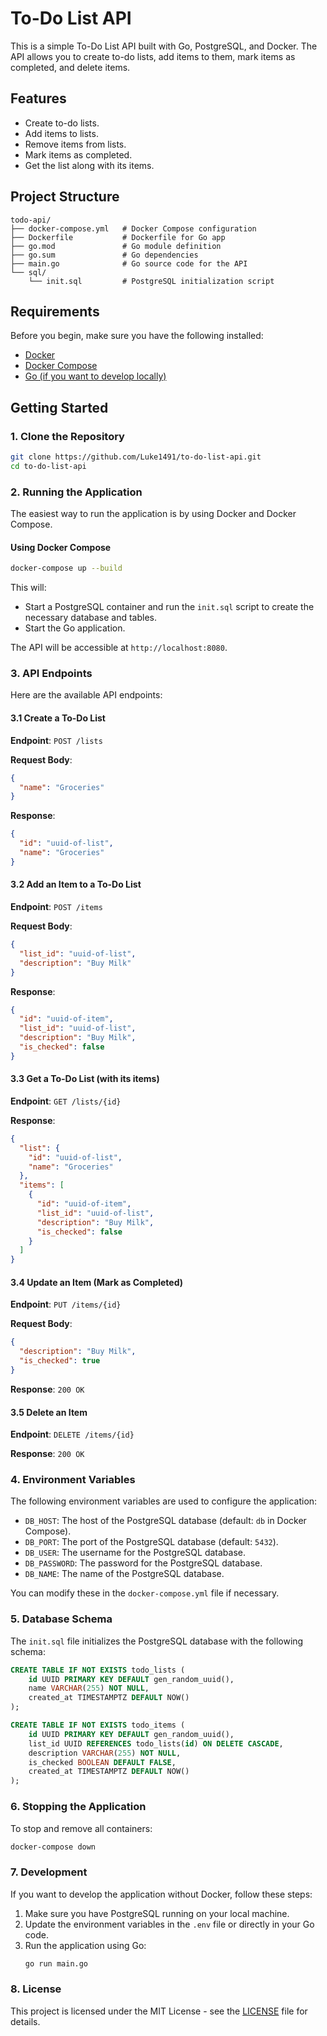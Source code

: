 # To-Do List API

This is a simple To-Do List API built with Go, PostgreSQL, and Docker. The API allows you to create to-do lists, add items to them, mark items as completed, and delete items.

## Features

- Create to-do lists.
- Add items to lists.
- Remove items from lists.
- Mark items as completed.
- Get the list along with its items.

## Project Structure

```
todo-api/
├── docker-compose.yml   # Docker Compose configuration
├── Dockerfile           # Dockerfile for Go app
├── go.mod               # Go module definition
├── go.sum               # Go dependencies
├── main.go              # Go source code for the API
└── sql/
    └── init.sql         # PostgreSQL initialization script
```

## Requirements

Before you begin, make sure you have the following installed:

- [Docker](https://www.docker.com/)
- [Docker Compose](https://docs.docker.com/compose/)
- [Go (if you want to develop locally)](https://golang.org/doc/install)

## Getting Started

### 1. Clone the Repository

```bash
git clone https://github.com/Luke1491/to-do-list-api.git
cd to-do-list-api
```

### 2. Running the Application

The easiest way to run the application is by using Docker and Docker Compose.

#### Using Docker Compose

```bash
docker-compose up --build
```

This will:

- Start a PostgreSQL container and run the `init.sql` script to create the necessary database and tables.
- Start the Go application.

The API will be accessible at `http://localhost:8080`.

### 3. API Endpoints

Here are the available API endpoints:

#### 3.1 Create a To-Do List

**Endpoint**: `POST /lists`

**Request Body**:

```json
{
  "name": "Groceries"
}
```

**Response**:

```json
{
  "id": "uuid-of-list",
  "name": "Groceries"
}
```

#### 3.2 Add an Item to a To-Do List

**Endpoint**: `POST /items`

**Request Body**:

```json
{
  "list_id": "uuid-of-list",
  "description": "Buy Milk"
}
```

**Response**:

```json
{
  "id": "uuid-of-item",
  "list_id": "uuid-of-list",
  "description": "Buy Milk",
  "is_checked": false
}
```

#### 3.3 Get a To-Do List (with its items)

**Endpoint**: `GET /lists/{id}`

**Response**:

```json
{
  "list": {
    "id": "uuid-of-list",
    "name": "Groceries"
  },
  "items": [
    {
      "id": "uuid-of-item",
      "list_id": "uuid-of-list",
      "description": "Buy Milk",
      "is_checked": false
    }
  ]
}
```

#### 3.4 Update an Item (Mark as Completed)

**Endpoint**: `PUT /items/{id}`

**Request Body**:

```json
{
  "description": "Buy Milk",
  "is_checked": true
}
```

**Response**: `200 OK`

#### 3.5 Delete an Item

**Endpoint**: `DELETE /items/{id}`

**Response**: `200 OK`

### 4. Environment Variables

The following environment variables are used to configure the application:

- `DB_HOST`: The host of the PostgreSQL database (default: `db` in Docker Compose).
- `DB_PORT`: The port of the PostgreSQL database (default: `5432`).
- `DB_USER`: The username for the PostgreSQL database.
- `DB_PASSWORD`: The password for the PostgreSQL database.
- `DB_NAME`: The name of the PostgreSQL database.

You can modify these in the `docker-compose.yml` file if necessary.

### 5. Database Schema

The `init.sql` file initializes the PostgreSQL database with the following schema:

```sql
CREATE TABLE IF NOT EXISTS todo_lists (
    id UUID PRIMARY KEY DEFAULT gen_random_uuid(),
    name VARCHAR(255) NOT NULL,
    created_at TIMESTAMPTZ DEFAULT NOW()
);

CREATE TABLE IF NOT EXISTS todo_items (
    id UUID PRIMARY KEY DEFAULT gen_random_uuid(),
    list_id UUID REFERENCES todo_lists(id) ON DELETE CASCADE,
    description VARCHAR(255) NOT NULL,
    is_checked BOOLEAN DEFAULT FALSE,
    created_at TIMESTAMPTZ DEFAULT NOW()
);
```

### 6. Stopping the Application

To stop and remove all containers:

```bash
docker-compose down
```

### 7. Development

If you want to develop the application without Docker, follow these steps:

1. Make sure you have PostgreSQL running on your local machine.
2. Update the environment variables in the `.env` file or directly in your Go code.
3. Run the application using Go:
   ```bash
   go run main.go
   ```

### 8. License

This project is licensed under the MIT License - see the [LICENSE](LICENSE) file for details.

